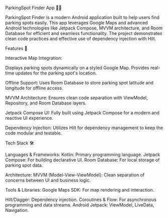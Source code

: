 ParkingSpot Finder App 🚗📍

ParkingSpot Finder is a modern Android application built to help users find parking spots easily. This app leverages Google Maps and advanced Android technologies like Jetpack Compose, MVVM architecture, and Room Database for efficient and seamless functionality. The project demonstrates clean code practices and effective use of dependency injection with Hilt.


Features 🌟

Interactive Map Integration:


Displays parking spots dynamically on a styled Google Map.
Provides real-time updates for the parking spot's location.

Offline Support:
Uses Room Database to store parking spot latitude and longitude for offline access.


MVVM Architecture:
Ensures clean code separation with ViewModel, Repository, and Room Database layers.


Jetpack Compose UI:
Fully built using Jetpack Compose for a modern and reactive UI experience.


Dependency Injection:
Utilizes Hilt for dependency management to keep the code modular and testable.


Tech Stack 🛠️

Languages & Frameworks:
Kotlin: Primary programming language.
Jetpack Compose: For building declarative UI.
Room Database: For local storage of parking spot data.


Architecture:
MVVM (Model-View-ViewModel): Clean separation of concerns between UI and business logic.


Tools & Libraries:
Google Maps SDK: For map rendering and interaction.


Hilt/Dagger: Dependency injection.
Coroutines & Flow: For asynchronous programming and data streams.
Android Jetpack: ViewModel, LiveData, Navigation.
